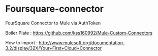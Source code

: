# Foursquare-connector
FourSquare Connector to Mule via AuthToken

Boiler Plate : https://github.com/kss160992/Mule-Custom-Connectors

How to import : http://www.mulesoft.org/documentation-3.2/display/32X/Your+First+Cloud+Connector

